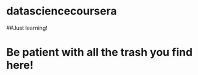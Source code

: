 datasciencecoursera
===================

##Just learning!

# Be patient with all the trash you find here!
